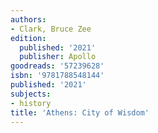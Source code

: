 ```yaml
---
authors:
- Clark, Bruce Zee
edition:
  published: '2021'
  publisher: Apollo
goodreads: '57239628'
isbn: '9781788548144'
published: '2021'
subjects:
- history
title: 'Athens: City of Wisdom'
---
```


